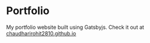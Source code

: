 # Portfolio
My portfolio website built using Gatsbyjs. Check it out at <a href="https://chaudharirohit2810.github.io/">chaudharirohit2810.github.io</a>
